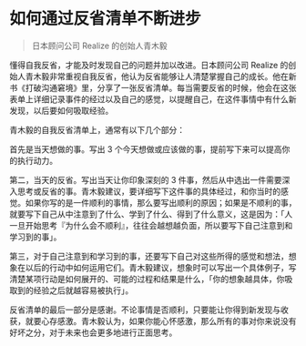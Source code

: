 # 如何通过反省清单不断进步
> 日本顾问公司 Realize 的创始人青木毅

懂得自我反省，才能及时发现自己的问题并加以改进。日本顾问公司 Realize 的创始人青木毅非常重视自我反省，他认为反省能够让人清楚掌握自己的成长。他在新书《打破沟通窘境》里，分享了一张反省清单。每当需要反省的时候，他会在这张表单上详细记录事件的经过以及自己的感觉，以提醒自己，在这件事情中有什么新发现，以后要如何吸取经验。

青木毅的自我反省清单上，通常有以下几个部分：

首先是当天想做的事。写出 3 个今天想做或应该做的事，提前写下来可以提高你的执行动力。

第二，当天的反省。写出当天让你印象深刻的 3 件事，然后从中选出一件需要深入思考或反省的事。青木毅建议，要详细写下这件事的具体经过，和你当时的感觉。如果你写的是一件顺利的事情，那么要写出顺利的原因；如果是不顺利的事，就要写下自己从中注意到了什么、学到了什么、得到了什么意义，这是因为：「人一旦开始思考『为什么会不顺利』，往往会越想越负面，所以要写下自己注意到和学习到的事」。

第三，对于自己注意到和学习到的事，还要写下自己对这些所得的感觉和想法，想象在以后的行动中如何运用它们。青木毅建议，想象时可以写出一个具体例子，写清楚某项行动是如何展开的、可能的过程和结果是什么，「你的想象越具体，你吸取到的经验之后就越容易被执行」。

反省清单的最后一部分是感谢。不论事情是否顺利，只要能让你得到新发现与收获，就要心存感激。青木毅认为，如果你能心怀感激，那么所有的事对你来说没有好坏之分，对于未来也会更多地进行正面思考。



